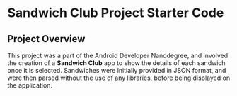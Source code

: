 # Sandwich Club Project Starter Code

## Project Overview
This project was a part of the Android Developer Nanodegree, and involved the creation of a **Sandwich Club** app to
show the details of each sandwich once it is selected. Sandwiches were initially provided in JSON format, and were then
parsed without the use of any libraries, before being displayed on the application.
